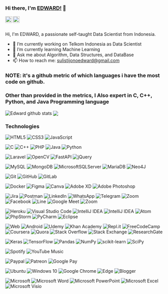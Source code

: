 ### Hi there, I'm [EDWARD!](https://kiritoedward.github.io/edward211620.github.io/) 👋

<a href="https://twitter.com/Edwardsulistij1">
  <img align="left" alt="Edward | Twitter" width="21px" src="https://raw.githubusercontent.com/anuraghazra/anuraghazra/master/assets/twitter.svg" />
</a>
<a href="https://discord.gg/nhuw9ZdBPc">
  <img align="left" alt="Edward Discord" width="21px" src="https://raw.githubusercontent.com/anuraghazra/anuraghazra/master/assets/discord-round.svg" />
</a>
<br />
<br />

Hi, I'm EDWARD, a passionate self-taught Data Scientist from Indonesia.

- 🔭 I’m currently working on Telkom Indonesia as Data Scientist
- 🌱 I’m currently learning Machine Learning
- 💬 Ask me about Algorithm, Data Structures, and DataBase
- 📫 How to reach me: sulistijonoedward@gmail.com   


### NOTE: it's a github metric of which languages i have the most code on github.
### Other than provided in the metrics, I Also expert in C, C++, Python, and Java Programming language
<img align="center" src="https://github-readme-stats.vercel.app/api?username=KiritoEdward&show_icons=true&include_all_commits=true&theme=material-palenight" alt="Edward github stats" />
<img align="center" src="https://github-readme-stats.vercel.app/api/top-langs/?username=KiritoEdward&layout=compact&theme=material-palenight" />

### Technologies

![HTML5](https://img.shields.io/badge/html5-%23E34F26.svg?style=for-the-badge&logo=html5&logoColor=white)
![CSS3](https://img.shields.io/badge/css3-%231572B6.svg?style=for-the-badge&logo=css3&logoColor=white)
![JavaScript](https://img.shields.io/badge/javascript-%23323330.svg?style=for-the-badge&logo=javascript&logoColor=%23F7DF1E)

![C](https://img.shields.io/badge/c-%2300599C.svg?style=for-the-badge&logo=c&logoColor=white)
![C++](https://img.shields.io/badge/c++-%2300599C.svg?style=for-the-badge&logo=c%2B%2B&logoColor=white)
![PHP](https://img.shields.io/badge/-PHP-000000?style=flat&logo=php)
![Java](https://img.shields.io/badge/-Java-000000?style=flat&logo=java&logoColor=F6A032)
![Python](https://img.shields.io/badge/-Python-000000?style=flat&logo=python)

![Laravel](https://img.shields.io/badge/-Laravel-000000?style=flat&logo=laravel&logoColor=FF2D20)
![OpenCV](https://img.shields.io/badge/opencv-%23white.svg?style=for-the-badge&logo=opencv&logoColor=white)
![FastAPI](https://img.shields.io/badge/FastAPI-005571?style=for-the-badge&logo=fastapi)
![jQuery](https://img.shields.io/badge/jquery-%230769AD.svg?style=for-the-badge&logo=jquery&logoColor=white)

![MySQL](https://img.shields.io/badge/-MySQL-000000?style=flat&logo=mysql)
![MongoDB](https://img.shields.io/badge/MongoDB-%234ea94b.svg?style=for-the-badge&logo=mongodb&logoColor=white)
![MicrosoftSQLServer](https://img.shields.io/badge/Microsoft%20SQL%20Sever-CC2927?style=for-the-badge&logo=microsoft%20sql%20server&logoColor=white)
![MariaDB](https://img.shields.io/badge/MariaDB-003545?style=for-the-badge&logo=mariadb&logoColor=white)
![Neo4J](https://img.shields.io/badge/Neo4j-008CC1?style=for-the-badge&logo=neo4j&logoColor=white)

![Git](https://img.shields.io/badge/-Git-000000?style=flat&logo=git&logoColor=F05032)
![GitHub](https://img.shields.io/badge/-GitHub-000000?style=flat&logo=github&logoColor=ffffff)
![GitLab](https://img.shields.io/badge/-GitLab-000000?style=flat&logo=gitlab&logoColor=ffffff)

![Docker](https://img.shields.io/badge/-Docker-000000?style=flat&logo=docker)
![Figma](https://img.shields.io/badge/figma-%23F24E1E.svg?style=for-the-badge&logo=figma&logoColor=white)
![Canva](https://img.shields.io/badge/Canva-%2300C4CC.svg?style=for-the-badge&logo=Canva&logoColor=white)
![Adobe XD](https://img.shields.io/badge/Adobe%20XD-470137?style=for-the-badge&logo=Adobe%20XD&logoColor=#FF61F6)
![Adobe Photoshop](https://img.shields.io/badge/adobephotoshop-%2331A8FF.svg?style=for-the-badge&logo=adobephotoshop&logoColor=white)

![Jira](https://img.shields.io/badge/-Jira-000000?style=flat&logo=jira&logoColor=0052CC)
![Postman](https://img.shields.io/badge/-Postman-000000?style=flat&logo=postman)
![LinkedIn](https://img.shields.io/badge/linkedin-%230077B5.svg?style=for-the-badge&logo=linkedin&logoColor=white)
![WhatsApp](https://img.shields.io/badge/WhatsApp-25D366?style=for-the-badge&logo=whatsapp&logoColor=white)
![Telegram](https://img.shields.io/badge/Telegram-2CA5E0?style=for-the-badge&logo=telegram&logoColor=white)
![Zoom](https://img.shields.io/badge/Zoom-2D8CFF?style=for-the-badge&logo=zoom&logoColor=white)
![Facebook](https://img.shields.io/badge/Facebook-%231877F2.svg?style=for-the-badge&logo=Facebook&logoColor=white)
![Line](https://img.shields.io/badge/Line-00C300?style=for-the-badge&logo=line&logoColor=white)
![Google Meet](https://img.shields.io/badge/Google%20Meet-00897B?style=for-the-badge&logo=google-meet&logoColor=white)
![Zoom](https://img.shields.io/badge/Zoom-2D8CFF?style=for-the-badge&logo=zoom&logoColor=white)

![Heroku](https://img.shields.io/badge/-Heroku-000000?style=flat&logo=heroku&logoColor=430098)
![Visual Studio Code](https://img.shields.io/badge/VisualStudioCode-0078d7.svg?style=for-the-badge&logo=visual-studio-code&logoColor=white)
![IntelliJ IDEA](https://img.shields.io/badge/IntelliJIDEA-000000.svg?style=for-the-badge&logo=intellij-idea&logoColor=white)
![IntelliJ IDEA](https://img.shields.io/badge/IntelliJIDEA-000000.svg?style=for-the-badge&logo=intellij-idea&logoColor=white)
![Atom](https://img.shields.io/badge/Atom-%2366595C.svg?style=for-the-badge&logo=atom&logoColor=white)
![PhpStorm](https://img.shields.io/badge/phpstorm-143?style=for-the-badge&logo=phpstorm&logoColor=black&color=black&labelColor=darkorchid)
![PyCharm](https://img.shields.io/badge/pycharm-143?style=for-the-badge&logo=pycharm&logoColor=black&color=black&labelColor=green)
![Eclipse](https://img.shields.io/badge/Eclipse-FE7A16.svg?style=for-the-badge&logo=Eclipse&logoColor=white)

![Web](https://img.shields.io/badge/-Web-000000?style=flat&logo=google-chrome)
![Android](https://img.shields.io/badge/-Android-000000?style=flat&logo=android)
![Udemy](https://img.shields.io/badge/Udemy-%23EA5252.svg?style=for-the-badge&logo=Udemy&logoColor=white)
![Khan Academy](https://img.shields.io/badge/KhanAcademy-%2314BF96.svg?style=for-the-badge&logo=KhanAcademy&logoColor=white)
![Repl.it](https://img.shields.io/badge/Repl.it-%230D101E.svg?style=for-the-badge&logo=replit&logoColor=white)
![FreeCodeCamp](https://img.shields.io/badge/Freecodecamp-%23123.svg?&style=for-the-badge&logo=freecodecamp&logoColor=green)
![Coursera](https://img.shields.io/badge/Coursera-%230056D2.svg?style=for-the-badge&logo=Coursera&logoColor=white)
![Quora](https://img.shields.io/badge/Quora-%23B92B27.svg?style=for-the-badge&logo=Quora&logoColor=white)
![Stack Overflow](https://img.shields.io/badge/-Stackoverflow-FE7A16?style=for-the-badge&logo=stack-overflow&logoColor=white)
![Stack Exchange](https://img.shields.io/badge/StackExchange-%23ffffff.svg?style=for-the-badge&logo=StackExchange&logoColor=white)
![ResearchGate](https://img.shields.io/badge/ResearchGate-00CCBB?style=for-the-badge&logo=ResearchGate&logoColor=white)

![Keras](https://img.shields.io/badge/Keras-%23D00000.svg?style=for-the-badge&logo=Keras&logoColor=white)
![TensorFlow](https://img.shields.io/badge/TensorFlow-%23FF6F00.svg?style=for-the-badge&logo=TensorFlow&logoColor=white)
![Pandas](https://img.shields.io/badge/pandas-%23150458.svg?style=for-the-badge&logo=pandas&logoColor=white)
![NumPy](https://img.shields.io/badge/numpy-%23013243.svg?style=for-the-badge&logo=numpy&logoColor=white)
![scikit-learn](https://img.shields.io/badge/scikit--learn-%23F7931E.svg?style=for-the-badge&logo=scikit-learn&logoColor=white)
![SciPy](https://img.shields.io/badge/SciPy-%230C55A5.svg?style=for-the-badge&logo=scipy&logoColor=%white)

![Spotify](https://img.shields.io/badge/Spotify-1ED760?style=for-the-badge&logo=spotify&logoColor=white)
![YouTube Music](https://img.shields.io/badge/YouTube_Music-FF0000?style=for-the-badge&logo=youtube-music&logoColor=white)

![Paypal](https://img.shields.io/badge/PayPal-00457C?style=for-the-badge&logo=paypal&logoColor=white)
![Patreon](https://img.shields.io/badge/Patreon-F96854?style=for-the-badge&logo=patreon&logoColor=white)
![Google Pay](https://img.shields.io/badge/GooglePay-%233780F1.svg?style=for-the-badge&logo=Google-Pay&logoColor=white)

![Ubuntu](https://img.shields.io/badge/Ubuntu-E95420?style=for-the-badge&logo=ubuntu&logoColor=white)
![Windows 10](https://img.shields.io/badge/Windows-0078D6?style=for-the-badge&logo=windows&logoColor=white)
![Google Chrome](https://img.shields.io/badge/Google%20Chrome-4285F4?style=for-the-badge&logo=GoogleChrome&logoColor=white)
![Edge](https://img.shields.io/badge/Edge-0078D7?style=for-the-badge&logo=Microsoft-edge&logoColor=white)
![Blogger](https://img.shields.io/badge/Blogger-FF5722?style=for-the-badge&logo=blogger&logoColor=white)

![Microsoft](https://img.shields.io/badge/Microsoft-0078D4?style=for-the-badge&logo=microsoft&logoColor=white)
![Microsoft Word](https://img.shields.io/badge/Microsoft_Word-2B579A?style=for-the-badge&logo=microsoft-word&logoColor=white)
![Microsoft PowerPoint](https://img.shields.io/badge/Microsoft_PowerPoint-B7472A?style=for-the-badge&logo=microsoft-powerpoint&logoColor=white)
![Microsoft Excel](https://img.shields.io/badge/Microsoft_Excel-217346?style=for-the-badge&logo=microsoft-excel&logoColor=white)
![Microsoft Visio ](https://img.shields.io/badge/Microsoft_Visio-3955A3?style=for-the-badge&logo=microsoft-visio&logoColor=white)
